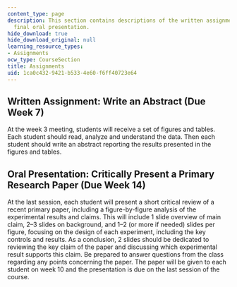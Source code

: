 ```yaml
---
content_type: page
description: This section contains descriptions of the written assignment and the
  final oral presentation.
hide_download: true
hide_download_original: null
learning_resource_types:
- Assignments
ocw_type: CourseSection
title: Assignments
uid: 1ca0c432-9421-b533-4e60-f6ff40723e64
---
```


Written Assignment: Write an Abstract (Due Week 7)
--------------------------------------------------

At the week 3 meeting, students will receive a set of figures and tables. Each student should read, analyze and understand the data. Then each student should write an abstract reporting the results presented in the figures and tables.

Oral Presentation: Critically Present a Primary Research Paper (Due Week 14)
----------------------------------------------------------------------------

At the last session, each student will present a short critical review of a recent primary paper, including a figure-by-figure analysis of the experimental results and claims. This will include 1 slide overview of main claim, 2–3 slides on background, and 1–2 (or more if needed) slides per figure, focusing on the design of each experiment, including the key controls and results. As a conclusion, 2 slides should be dedicated to reviewing the key claim of the paper and discussing which experimental result supports this claim. Be prepared to answer questions from the class regarding any points concerning the paper. The paper will be given to each student on week 10 and the presentation is due on the last session of the course.